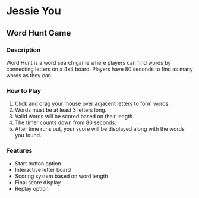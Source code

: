 # Jessie You

## Word Hunt Game

### Description
Word Hunt is a word search game where players can find words by connecting letters on a 4x4 board. Players have 80 seconds to find as many words as they can.

### How to Play
1. Click and drag your mouse over adjacent letters to form words.
2. Words must be at least 3 letters long.
3. Valid words will be scored based on their length.
4. The timer counts down from 80 seconds.
5. After time runs out, your score will be displayed along with the words you found.

### Features
- Start button option
- Interactive letter board
- Scoring system based on word length
- Final score display
- Replay option

